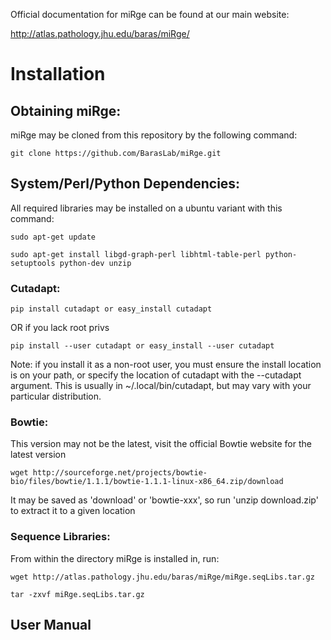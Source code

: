 Official documentation for miRge can be found at our main website: 

http://atlas.pathology.jhu.edu/baras/miRge/

# Installation

## Obtaining miRge:

miRge may be cloned from this repository by the following command:

`git clone https://github.com/BarasLab/miRge.git`

## System/Perl/Python Dependencies:

All required libraries may be installed on a ubuntu variant with this command:

`sudo apt-get update`

`sudo apt-get install libgd-graph-perl libhtml-table-perl python-setuptools python-dev unzip`

### Cutadapt:

`pip install cutadapt or easy_install cutadapt`

OR if you lack root privs

`pip install --user cutadapt or easy_install --user cutadapt`

Note: if you install it as a non-root user, you must ensure the install location is on your path, or specify the location of cutadapt with the --cutadapt argument. This is usually in ~/.local/bin/cutadapt, but may vary with your particular distribution.

### Bowtie:

This version may not be the latest, visit the official Bowtie website for the latest version

`wget http://sourceforge.net/projects/bowtie-bio/files/bowtie/1.1.1/bowtie-1.1.1-linux-x86_64.zip/download`

It may be saved as 'download' or 'bowtie-xxx', so run 'unzip download.zip' to extract it to a given location

### Sequence Libraries:

From within the directory miRge is installed in, run:

`wget http://atlas.pathology.jhu.edu/baras/miRge/miRge.seqLibs.tar.gz`

`tar -zxvf miRge.seqLibs.tar.gz`

## User Manual
